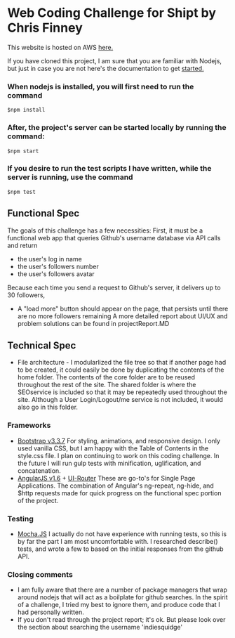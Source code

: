 # Web Coding Challenge for Shipt by Chris Finney

This website is hosted on AWS [here.](http://cfin-shipt-challenge.us-east-2.elasticbeanstalk.com/)

If you have cloned this project, I am sure that you are familiar with Nodejs, but just in case you are not here's the documentation to get [started.](https://nodejs.org/en/download/package-manager/)

### When nodejs is installed, you will first need to run the command 

`$npm install`

### After, the project's server can be started locally by running the command: 

`$npm start`

### If you desire to run the test scripts I have written, while the server is running, use the command 

`$npm test`

## Functional Spec
The goals of this challenge has a few necessities: First, it must be a functional web app that queries Github's username database via API calls and return 

* the user's log in name
* the user's followers number 
* the user's followers avatar

Because each time you send a request to Github's server, it delivers up to 30 followers, 
* A "load more" button should appear on the page, that persists until there are no more followers remaining
A more detailed report about UI/UX and problem solutions can be found in projectReport.MD

## Technical Spec

* File architecture - I modularlized the file tree so that if another page had to be created, it could easily be done by duplicating the contents of the home folder. The contents of the core folder are to be reused throughout the rest of the site. The shared folder is where the SEOservice is included so that it may be repeatedly used throughout the site. Although a User Login/Logout/me service is not included, it would also go in this folder. 

### Frameworks
* [Bootstrap v3.3.7](https://www.bootstrapcdn.com/)
 For styling, animations, and responsive design. I only used vanilla CSS, but I am happy with the Table of Contents in the style.css file. I plan on continuing to work on this coding challenge. In the future I will run gulp tests with minification, uglification, and concatenation. 
 * [AngularJS v1.6](https://angularjs.org/) + [UI-Router](https://ui-router.github.io/ng1/) These are go-to's for Single Page Applications. The combination of Angular's ng-repeat, ng-hide, and $http requests made for quick progress on the functional spec portion of the project.
### Testing
* [Mocha.JS](http://mochajs.org/) I actually do not have experience with running tests, so this is by far the part I am most uncomfortable with. I researched describe() tests, and wrote a few to based on the initial responses from the github API.

### Closing comments
* I am fully aware that there are a number of package managers that wrap around nodejs that will act as a boilplate for github searches. In the spirit of a challenge, I tried my best to ignore them, and produce code that I had personally written.
* If you don't read through the project report; it's ok. But please look over the section about searching the username 'indiesquidge'
